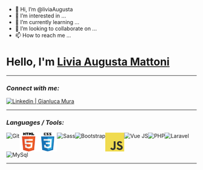 - 👋 Hi, I’m @liviaAugusta
- 👀 I’m interested in ...
- 🌱 I’m currently learning ...
- 💞️ I’m looking to collaborate on ...
- 📫 How to reach me ...

# Hello, I'm [Livia Augusta Mattoni](https://github.com/liviaAugusta/liviaAugusta)

<hr>

### *Connect with me:*
<a href="[linkedin.com/in/livia-augusta-mattoni](https://www.linkedin.com/in/livia-augusta-mattoni/)" target="_blank">
<img src="https://camo.githubusercontent.com/4f471af213f232c6d37258f029cca377b845874d95b2e177e23b61ecc998e7d1/68747470733a2f2f7374617469632e6c6963646e2e636f6d2f73632f682f616c326f397a727672753761716a3865317832727a73726361" alt="Linkedin | Gianluca Mura" height="50">
</a>
<hr>

### *Languages / Tools:*
<img src="https://camo.githubusercontent.com/54e37ab9cf255d29b617f989a6f46b39c9e27bc5311089cb3050a7f965b8e33c/68747470733a2f2f692e70696e696d672e636f6d2f6f726967696e616c732f30312f65352f30302f30316535303066636132396330343564343332623634663238356639633232392e706e67" alt="Git" height="50" align="left">
<img src="https://raw.githubusercontent.com/github/explore/80688e429a7d4ef2fca1e82350fe8e3517d3494d/topics/html/html.png" alt="HTML5" height="50" align="left">
<img src="https://raw.githubusercontent.com/github/explore/80688e429a7d4ef2fca1e82350fe8e3517d3494d/topics/css/css.png" alt="CSS3" height="50" align="left">
<img src="https://camo.githubusercontent.com/f75be34b984916f7c30b40dbf332154eb2e06ed630ce0f446aaa6ec134c8f94f/68747470733a2f2f736173732d6c616e672e636f6d2f6173736574732f696d672f7374796c6567756964652f7365616c2d636f6c6f722d61656630333534632e706e67" alt="Sass" height="50" align="left">
<img src="https://camo.githubusercontent.com/4819d9208a9587f4787135d56c54a6a91f88d8dc53c05ec5cff4986e35ba27c0/68747470733a2f2f75706c6f61642e77696b696d656469612e6f72672f77696b6970656469612f636f6d6d6f6e732f7468756d622f622f62322f426f6f7473747261705f6c6f676f2e7376672f37363870782d426f6f7473747261705f6c6f676f2e7376672e706e67" alt="Bootstrap" height="50" align="left">
<img src="https://raw.githubusercontent.com/github/explore/80688e429a7d4ef2fca1e82350fe8e3517d3494d/topics/javascript/javascript.png" alt="JavaScript/ES6" height="50" align="left">
<img src="https://codability.com.au/wp-content/uploads/2018/01/VueJS_Logo.png" alt="Vue JS" height="50" align="left">
<img src="https://camo.githubusercontent.com/71b253e4dc762f73df03b1f7ffeb12384c54f81c667c4c1dcec9780c47b237b3/68747470733a2f2f7777772e706e6766696e642e636f6d2f706e67732f6d2f3134362d313436363930325f7068702d6c6f676f2d706e672d7472616e73706172656e742d7068702d6c6f676f2d706e672d706e672e706e67" alt="PHP" height="50" align="left">
<img src="https://camo.githubusercontent.com/f14b516b88195715d0ca3ad0754248a9020a666899f3ab956deb30e358fec807/68747470733a2f2f75706c6f61642e77696b696d656469612e6f72672f77696b6970656469612f636f6d6d6f6e732f7468756d622f392f39612f4c61726176656c2e7376672f3132303070782d4c61726176656c2e7376672e706e67" alt="Laravel" height="50" align="left">
<img src="https://camo.githubusercontent.com/95a0d0dfd4854f5b873e2c5396064ab18a9e7b2ed7d7c5df1cf6197d6cd8eb29/68747470733a2f2f7777772e66726565706e676c6f676f732e636f6d2f75706c6f6164732f6c6f676f2d6d7973716c2d706e672f6c6f676f2d6d7973716c2d6d7973716c2d6c6f676f2d706e672d696d616765732d6172652d646f776e6c6f61642d6372617a79706e672d32312e706e67" alt="MySql" height="50">

<hr>


<!---
liviaAugusta/liviaAugusta is a ✨ special ✨ repository because its `README.md` (this file) appears on your GitHub profile.
You can click the Preview link to take a look at your changes.
--->
